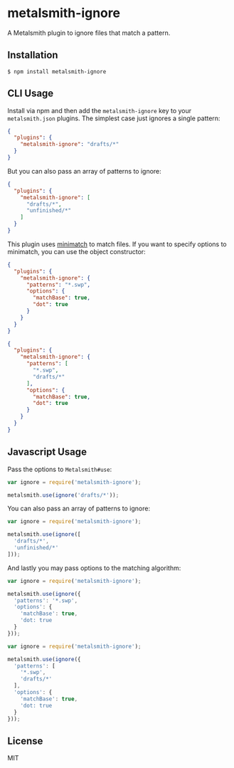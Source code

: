 
# metalsmith-ignore

  A Metalsmith plugin to ignore files that match a pattern.

## Installation

    $ npm install metalsmith-ignore

## CLI Usage

  Install via npm and then add the `metalsmith-ignore` key to your `metalsmith.json` plugins. The simplest case just ignores a single pattern:

```json
{
  "plugins": {
    "metalsmith-ignore": "drafts/*"
  }
}
```

  But you can also pass an array of patterns to ignore:

```json
{
  "plugins": {
    "metalsmith-ignore": [
      "drafts/*",
      "unfinished/*"
    ]
  }
}
```

  This plugin uses [minimatch](https://github.com/isaacs/minimatch) to match files. If you want to specify options to minimatch, you can use the object constructor:

```json
{
  "plugins": {
    "metalsmith-ignore": {
      "patterns": "*.swp",
      "options": {
        "matchBase": true,
        "dot": true
      }
    }
  }
}
```

```json
{
  "plugins": {
    "metalsmith-ignore": {
      "patterns": [
        "*.swp",
        "drafts/*"
      ],
      "options": {
        "matchBase": true,
        "dot": true
      }
    }
  }
}
```

## Javascript Usage

  Pass the options to `Metalsmith#use`:

```js
var ignore = require('metalsmith-ignore');

metalsmith.use(ignore('drafts/*'));
```

  You can also pass an array of patterns to ignore:

```js
var ignore = require('metalsmith-ignore');

metalsmith.use(ignore([
  'drafts/*',
  'unfinished/*'
]));
```

  And lastly you may pass options to the matching algorithm:

```js
var ignore = require('metalsmith-ignore');

metalsmith.use(ignore({
  'patterns': '*.swp',
  'options': {
    'matchBase': true,
    'dot: true
  }
}));
```

```js
var ignore = require('metalsmith-ignore');

metalsmith.use(ignore({
  'patterns': [
    '*.swp',
    'drafts/*'
  ],
  'options': {
    'matchBase': true,
    'dot: true
  }
}));
```

## License

  MIT
